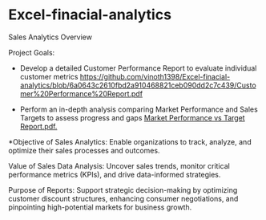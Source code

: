 # Excel-finacial-analytics

Sales Analytics Overview





Project Goals:

* Develop a detailed Customer Performance Report to evaluate individual customer metrics https://github.com/vinoth1398/Excel-finacial-analytics/blob/6a0643c2610fbd2a910468821ceb090dd2c7c439/Customer%20Performance%20Report.pdf


* Perform an in-depth analysis comparing Market Performance and Sales Targets to assess progress and gaps  [Market Performance vs Target Report.pdf.](https://github.com/vinoth1398/Excel-finacial-analytics/blob/e3e8be1932b334c4bdebe77fd571cbbe410c7717/Market%20Performance%20vs%20Target%20Report.pdf)



*Objective of Sales Analytics: Enable organizations to track, analyze, and optimize their sales processes and outcomes.



Value of Sales Data Analysis: Uncover sales trends, monitor critical performance metrics (KPIs), and drive data-informed strategies.



Purpose of Reports: Support strategic decision-making by optimizing customer discount structures, enhancing consumer negotiations, and pinpointing high-potential markets for business growth.
